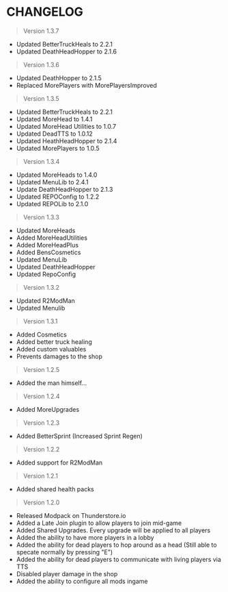 # **CHANGELOG**

 > Version 1.3.7

 - Updated BetterTruckHeals to 2.2.1
 - Updated DeathHeadHopper to 2.1.6

 > Version 1.3.6

 - Updated DeathHopper to 2.1.5
 - Replaced MorePlayers with MorePlayersImproved
 
 > Version 1.3.5

 - Updated BetterTruckHeals to 2.2.1
 - Updated MoreHead to 1.4.1
 - Updated MoreHead Utilities to 1.0.7
 - Updated DeadTTS to 1.0.12
 - Updated HeathHeadHopper to 2.1.4
 - Updated MorePlayers to 1.0.5

 > Version 1.3.4

 - Updated MoreHeads to 1.4.0
 - Updated MenuLib to 2.4.1
 - Update DeathHeadHopper to 2.1.3
 - Updated REPOConfig to 1.2.2
 - Updated REPOLib to 2.1.0

 > Version 1.3.3

 - Updated MoreHeads
 - Added MoreHeadUtilities
 - Added MoreHeadPlus
 - Added BensCosmetics
 - Updated MenuLib
 - Updated DeathHeadHopper
 - Updated RepoConfig

 > Version 1.3.2

 - Updated R2ModMan
 - Updated Menulib

 > Version 1.3.1
  
 - Added Cosmetics
 - Added better truck healing
 - Added custom valuables
 - Prevents damages to the shop

 > Version 1.2.5
  
 - Added the man himself...

 > Version 1.2.4

 - Added MoreUpgrades

 > Version 1.2.3

 - Added BetterSprint (Increased Sprint Regen)

 > Version 1.2.2

 - Added support for R2ModMan


 > Version 1.2.1

 - Added shared health packs


 > Version 1.2.0

 - Released Modpack on Thunderstore.io
 - Added a Late Join plugin to allow players to join mid-game
 - Added Shared Upgrades. Every upgrade will be applied to all players
 - Added the ability to have more players in a lobby 
 - Added the ability for dead players to hop around as a head (Still able to specate normally by pressing "E")
 - Added the ability for dead players to communicate with living players via TTS
 - Disabled player damage in the shop
 - Added the ability to configure all mods ingame
